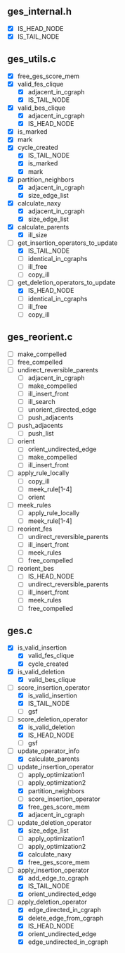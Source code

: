## ges_internal.h
- [x] IS_HEAD_NODE
- [x] IS_TAIL_NODE

## ges_utils.c
- [x] free_ges_score_mem
- [x] valid_fes_clique
  - [x] adjacent_in_cgraph
  - [x] IS_TAIL_NODE
- [x] valid_bes_clique
  - [x] adjacent_in_cgraph
  - [x] IS_HEAD_NODE
- [x] is_marked
- [x] mark
- [x] cycle_created
  - [x]  IS_TAIL_NODE
  - [x] is_marked
  - [x] mark
- [x] partition_neighbors
  - [x] adjacent_in_cgraph
  - [x] size_edge_list
- [x] calculate_naxy
  - [x] adjacent_in_cgraph
  - [x] size_edge_list
- [x] calculate_parents
  - [x] ill_size
- [ ] get_insertion_operators_to_update
  - [x] IS_TAIL_NODE
  - [ ] identical_in_cgraphs
  - [ ] ill_free
  - [ ] copy_ill
- [ ] get_deletion_operators_to_update
  - [x] IS_HEAD_NODE
  - [ ] identical_in_cgraphs
  - [ ] ill_free
  - [ ] copy_ill

## ges_reorient.c
- [ ] make_compelled
- [ ] free_compelled
- [ ] undirect_reversible_parents
  - [ ] adjacent_in_cgraph
  - [ ] make_compelled
  - [ ] ill_insert_front
  - [ ] ill_search
  - [ ] unorient_directed_edge
  - [ ] push_adjacents
- [ ] push_adjacents
  - [ ] push_list
- [ ] orient
  - [ ] orient_undirected_edge
  - [ ] make_compelled
  - [ ] ill_insert_front
- [ ] apply_rule_locally
  - [ ] copy_ill
  - [ ] meek_rule[1-4]
  - [ ] orient
- [ ] meek_rules
  - [ ] apply_rule_locally
  - [ ] meek_rule[1-4]
- [ ] reorient_fes
    - [ ] undirect_reversible_parents
    - [ ] ill_insert_front
    - [ ] meek_rules
    - [ ] free_compelled
- [ ] reorient_bes
    - [ ] IS_HEAD_NODE
    - [ ] undirect_reversible_parents
    - [ ] ill_insert_front
    - [ ] meek_rules
    - [ ] free_compelled
## ges.c
- [x] is_valid_insertion
  - [x] valid_fes_clique
  - [x] cycle_created
- [x] is_valid_deletion
  - [x] valid_bes_clique
- [ ] score_insertion_operator
  - [x] is_valid_insertion
  - [x] IS_TAIL_NODE
  - [ ] gsf
- [ ] score_deletion_operator
  - [x] is_valid_deletion
  - [x] IS_HEAD_NODE
  - [ ] gsf
- [ ] update_operator_info
  - [x] calculate_parents
- [ ] update_insertion_operator
  - [ ] apply_optimization1
  - [ ] apply_optimization2
  - [x] partition_neighbors
  - [ ] score_insertion_operator
  - [x] free_ges_score_mem
  - [x] adjacent_in_cgraph
- [ ] update_deletion_operator
  - [x] size_edge_list
  - [ ] apply_optimization1
  - [ ] apply_optimization2
  - [x] calculate_naxy
  - [x] free_ges_score_mem
- [ ] apply_insertion_operator
  - [x] add_edge_to_cgraph
  - [x] IS_TAIL_NODE
  - [x] orient_undirected_edge
- [ ] apply_deletion_operator
  - [x] edge_directed_in_cgraph
  - [x] delete_edge_from_cgraph
  - [x] IS_HEAD_NODE
  - [x] orient_undirected_edge
  - [x] edge_undirected_in_cgraph
